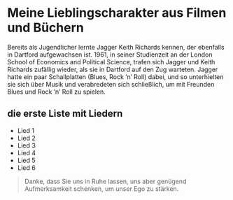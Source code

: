 # Meine Lieblingscharakter aus Filmen und Büchern

Bereits als Jugendlicher lernte Jagger Keith Richards kennen, der ebenfalls in Dartford aufgewachsen ist. 1961, in seiner Studienzeit an der London School of Economics and Political Science, trafen sich Jagger und Keith Richards zufällig wieder, als sie in Dartford auf den Zug warteten. Jagger hatte ein paar Schallplatten (Blues, Rock ’n’ Roll) dabei, und so unterhielten sie sich über Musik und verabredeten sich schließlich, um mit Freunden Blues und Rock ’n’ Roll zu spielen.

## die erste Liste mit Liedern
* Lied 1
* Lied 2
* Lied 3
* Lied 4
* Lied 5
* Lied 6

> Danke, dass Sie uns in Ruhe lassen, uns aber genügend Aufmerksamkeit schenken, um unser Ego zu stärken.
